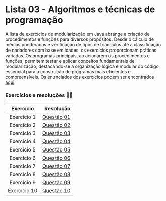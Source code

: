 # Lista 03 - Algoritmos e técnicas de programação

A lista de exercícios de modularização em Java abrange a criação de procedimentos e funções para diversos propósitos. Desde o cálculo de médias ponderadas e verificação de tipos de triângulos até a classificação de nadadores com base em idades, os exercícios proporcionam práticas variadas. Os programas principais, ao acionarem os procedimentos e funções, permitem testar e aplicar conceitos fundamentais de modularização, destacando-se a organização lógica e modular do código, essencial para a construção de programas mais eficientes e compreensíveis. Os enunciados dos exercícios podem ser encontrados [aqui](Enunciados03.pdf).



### Exercícios e resoluções 👩‍💻

| Exercício | Resolução                             |
|:---------:|-----------------------------------------:|
| Exercício 1 | [Questão 01](questao1.java) |
| Exercício 2 | [Questão 02](questao2.java) |
| Exercício 3 | [Questão 03](questao3.java) |
| Exercício 4 | [Questão 04](questao4.java) |
| Exercício 5 | [Questão 05](questao5.java) |
| Exercício 6 | [Questão 06](questao6.java) |
| Exercício 7 | [Questão 07](questao7.java) |
| Exercício 8 | [Questão 08](questao08.java) |
| Exercício 9 | [Questão 09](questao9.java) |
| Exercício 10 | [Questão 10](questao10.java) |